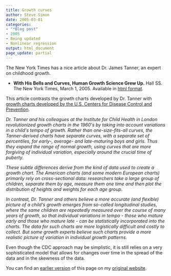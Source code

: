 ```yaml
---
title: Growth curves
author: Steve Simon
date: 2005-03-01
categories:
- "*Blog post"
- 2005
- Being updated
- Nonlinear regression
output: html_document
page_update: partial
---
```

The New York Times has a nice article about Dr. James Tanner, an expert
on childhood growth.

- **With His Bells and Curves, Human Growth Science Grew Up.** Hall
SS. The New York Times, March 1, 2005. Available in [html format][hall1].

[hall1]: https://www.nytimes.com/2005/03/01/science/with-his-bells-and-curves-human-growth-science-grew-up.html

This article contrasts the growth charts developed by Dr. Tanner with
[growth charts developed by the U.S. Centers for Disease Control and
Prevention](http://www.cdc.gov/growthcharts/).

*Dr. Tanner and his colleagues at the Institute for Child Health in
London revolutionized growth charts in the 1960's by taking into
account variations in a child's tempo of growth. Rather than
one-size-fits-all curves, the Tanner-derived charts have separate
curves, with a separate set of percentiles, for early-, average- and
late-maturing boys and girls. Thus they expand the range of normal
growth, using curves that are more forgiving of individual variation,
especially around the crucial time of puberty.*

*These subtle differences derive from the kind of data used to create
a growth chart. The American charts (and some modern European charts)
primarily rely on cross-sectional data: researchers take a large group
of children, separate them by age, measure them one time and then plot
the distribution of heights and weights for each age group.*

*In contrast, Dr. Tanner and others believe a more accurate (and
flexible) picture of a child's growth emerges from so-called
longitudinal studies, where the same children are repeatedly measured
over the course of many years of growth, so that individual variations
in tempo - those who mature early and those who mature late - can be
statistically incorporated into the charts. The data for such charts
are more logistically difficult and costly to collect. But some growth
experts believe such charts provide a more realistic picture of
variation in individual growth patterns.*

Even though the CDC approach may be simplistic, it is still relies on a
very sophisticated model that allows for changes over time in the spread
of the data and in the skewness of the data.

You can find an [earlier version][sim1] of this page on my [original website][sim2].


[sim1]: http://www.pmean.com/05/GrowthCurves.html
[sim2]: http://www.pmean.com/original_site.html
